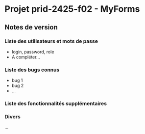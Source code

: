 # Projet prid-2425-f02 - MyForms

## Notes de version

### Liste des utilisateurs et mots de passe

  * login, password, role
  * A compléter...

### Liste des bugs connus

  * bug 1
  * bug 2
  * ...

### Liste des fonctionnalités supplémentaires

### Divers

...
